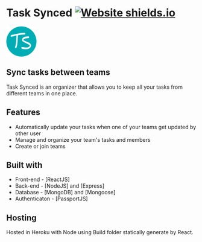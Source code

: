 # Task Synced [![Website shields.io](https://img.shields.io/website-up-down-green-red/http/shields.io.svg)](https://tasksynced.herokuapp.com/)

<img align="center" src="images/logo.png" alt="Logo" width="80" height="80" >

## Sync tasks between teams

Task Synced is an organizer that allows you to keep all your tasks from different teams in one place. 

## Features
- Automatically update your tasks when one of your teams get updated by other user
- Manage and organize your team's tasks and members
- Create or join teams

## Built with
- Front-end - [ReactJS]
- Back-end - [NodeJS] and [Express]
- Database - [MongoDB] and [Mongoose]
- Authenticaton - [PassportJS]

## Hosting
Hosted in Heroku with Node using Build folder statically generate by React.
